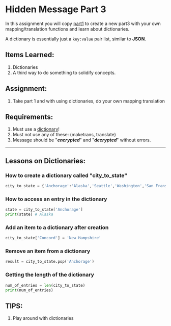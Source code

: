 # Hidden Message Part 3

In this assignment you will copy [part1](https://github.com/kaltinril/pythonTeaching/blob/master/assignments/assignment_hidden_message/part1/assignment_hidden_message_part1.txt) to create a new part3 with your own mapping/translation functions and learn about dictionaries.

A dictionary is essentially just a `key:value` pair list, similar to **JSON**.


## Items Learned:
1. Dictionaries
1. A third way to do something to solidify concepts.

## Assignment:
1. Take part 1 and with using dictionaries, do your own mapping translation

## Requirements:
1. Must use a [dictionary](https://www.w3schools.com/python/python_dictionaries.asp)!
1. Must not use any of these: (maketrans, translate)
1. Message should be "**_encrypted_**" and "**_decrypted_**" without errors.

---

## Lessons on Dictionaries:
### How to create a dictionary called "city_to_state"
```python
city_to_state = {'Anchorage':'Alaska','Seattle','Washington','San Fransisco':'California'}
```

### How to access an entry in the dictionary
```python
state = city_to_state['Anchorage']
print(state) # Alaska
```

### Add an item to a dictionary after creation
```python
city_to_state['Concord'] = 'New Hampshire'
```

### Remove an item from a dictionary
```python
result = city_to_state.pop('Anchorage')
```

### Getting the length of the dictionary
```python
num_of_entries = len(city_to_state)
print(num_of_entries)
```

## TIPS:
 1. Play around with dictionaries